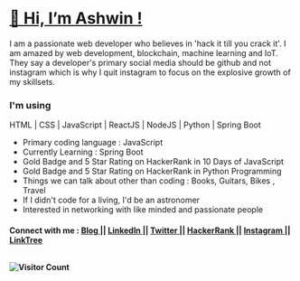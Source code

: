 <h1><a href="https://www.dowhileblog.com"> 👋  Hi, I’m Ashwin ! </a> </h1>

I am a passionate web developer who believes in 'hack it till you crack it'. I am amazed by web development, blockchain, machine learning and IoT. They say a developer's primary social media should be github and not instagram which is why I quit instagram to focus on the explosive growth of my skillsets. 

<h3> I'm using </h3>

HTML | CSS | JavaScript | ReactJS | NodeJS | Python | Spring Boot


<ul>
  <li> Primary coding language : JavaScript </li>
  <li> Currently Learning : Spring Boot </li>
  <li> Gold Badge and 5 Star Rating on HackerRank in 10 Days of JavaScript</li>
  <li> Gold Badge and 5 Star Rating on HackerRank in Python Programming</li>
  <li> Things we can talk about other than coding : Books, Guitars, Bikes , Travel </li>
  <li> If I didn't code for a living, I'd be an astronomer </li>
  <li> Interested in networking with like minded and passionate people </li>
 </ul>
 
 
 <h4> Connect with me : <a href="https://www.dowhileblog.com"> Blog </a> || <a href="https://www.linkedin.com/in/ashwinaashu/">LinkedIn </a> || <a href="https://twitter.com/tweetsofashwin"> Twitter </a> || <a href="https://www.hackerrank.com/ashwinaashu13"> HackerRank </a> || <a href="https://www.instagram.com/dowhileblog/">Instagram </a> || <a href="https://linktr.ee/ashwinaashu"> LinkTree </a> 
 
    



<!---
AshwinAashu/AshwinAashu is a ✨ special ✨ repository because its `README.md` (this file) appears on your GitHub profile.
You can click the Preview link to take a look at your changes.
--->
<br>
  <br>
  
  
  ![Visitor Count](https://profile-counter.glitch.me/AshwinAashu/count.svg)
